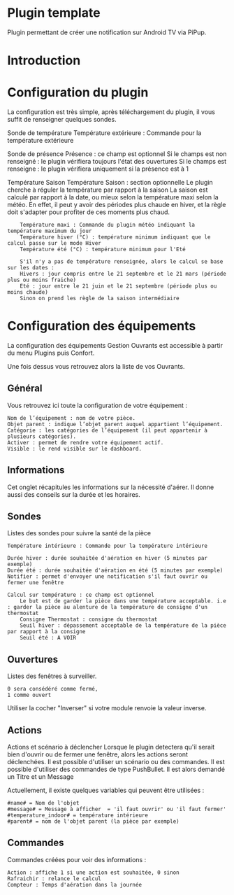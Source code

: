 # Plugin template

Plugin permettant de créer une notification sur Android TV via PiPup.

# Introduction


# Configuration du plugin

La configuration est très simple, après téléchargement du plugin, il vous suffit de renseigner quelques sondes.

Sonde de température
    Température extérieure : Commande pour la température extérieure
    
Sonde de présence 
    Présence : ce champ est optionnel
        Si le champs est non renseigné : le plugin vérifiera toujours l'état des ouvertures
        Si le champs est renseigne : le plugin vérifiera uniquement si la présence est à 1

Température Saison
    Température Saison : section optionnelle
        Le plugin cherche à réguler la température par rapport à la saison
        La saison est calculé par rapport à la date, ou mieux selon la température maxi selon la météo.
        En effet, il peut y avoir des périodes plus chaude en hiver, et la règle doit s'adapter pour profiter de ces moments plus chaud.

        Température maxi : Commande du plugin météo indiquant la température maximum du jour
        Température hiver (°C) : température minimum indiquant que le calcul passe sur le mode Hiver
        Température été (°C) : température minimum pour l'Eté

        S'il n'y a pas de température renseignée, alors le calcul se base sur les dates :
        Hivers : jour compris entre le 21 septembre et le 21 mars (période plus ou moins fraiche)
        Eté : jour entre le 21 juin et le 21 septembre (période plus ou moins chaude)
        Sinon on prend les règle de la saison intermédiaire

# Configuration des équipements

La configuration des équipements Gestion Ouvrants est accessible à partir du menu Plugins puis Confort.

Une fois dessus vous retrouvez alors la liste de vos Ouvrants.

## Général

Vous retrouvez ici toute la configuration de votre équipement :

    Nom de l’équipement : nom de votre pièce.
    Objet parent : indique l’objet parent auquel appartient l’équipement.
    Catégorie : les catégories de l’équipement (il peut appartenir à plusieurs catégories).
    Activer : permet de rendre votre équipement actif.
    Visible : le rend visible sur le dashboard.
    
## Informations

Cet onglet récapitules les informations sur la nécessité d'aérer. Il donne aussi des conseils sur la durée et les horaires.

## Sondes

Listes des sondes pour suivre la santé de la pièce

    Température intérieure : Commande pour la température intérieure
    
    Durée hiver : durée souhaitée d'aération en hiver (5 minutes par exemple)
    Durée été : durée souhaitée d'aération en été (5 minutes par exemple)
    Notifier : permet d'envoyer une notification s'il faut ouvrir ou fermer une fenêtre

    Calcul sur température : ce champ est optionnel
        Le but est de garder la pièce dans une température acceptable. i.e : garder la pièce au alenture de la température de consigne d'un thermostat
        Consigne Thermostat : consigne du thermostat
        Seuil hiver : dépassement acceptable de la température de la pièce par rapport à la consigne
        Seuil été : A VOIR


## Ouvertures

Listes des fenêtres à surveiller.
    
    0 sera consédéré comme fermé,
    1 comme ouvert

Utiliser la cocher "Inverser" si votre module renvoie la valeur inverse.

## Actions

Actions et scénario à déclencher
Lorsque le plugin detectera qu'il serait bien d'ouvrir ou de fermer une fenêtre, alors les actions seront déclenchées.
Il est possible d'utiliser un scénario ou des commandes.
Il est possible d'utiliser des commandes de type PushBullet. Il est alors demandé un Titre et un Message

Actuellement, il existe quelques variables qui peuvent être utilisées :
    
    #name# = Nom de l'objet
    #message# = Message à afficher  = 'il faut ouvrir' ou 'il faut fermer'
    #temperature_indoor# = température intérieure
    #parent# = nom de l'objet parent (la pièce par exemple) 


## Commandes

Commandes créées pour voir des informations :

    Action : affiche 1 si une action est souhaitée, 0 sinon
    Rafraichir : relance le calcul
    Compteur : Temps d'aération dans la journée

